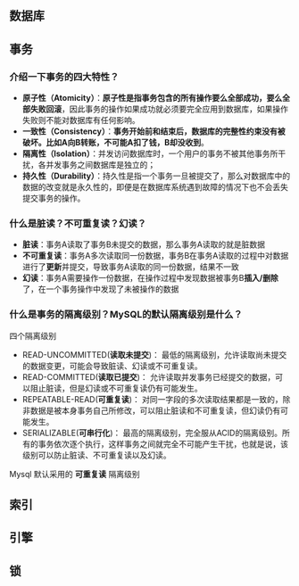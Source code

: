 ## 数据库

## 事务

### 介绍一下事务的四大特性？

- **原子性（Atomicity）**：**原子性是指事务包含的所有操作要么全部成功，要么全部失败回滚**，因此事务的操作如果成功就必须要完全应用到数据库，如果操作失败则不能对数据库有任何影响。
- **一致性（Consistency）**：**事务开始前和结束后，数据库的完整性约束没有被破坏。比如A向B转账，不可能A扣了钱，B却没收到**。
- **隔离性（Isolation）**：并发访问数据库时，一个用户的事务不被其他事务所干扰，各并发事务之间数据库是独立的；
- **持久性（Durability）**：持久性是指一个事务一旦被提交了，那么对数据库中的数据的改变就是永久性的，即便是在数据库系统遇到故障的情况下也不会丢失提交事务的操作。

### 什么是脏读？不可重复读？幻读？

- **脏读**：事务A读取了事务B未提交的数据，那么事务A读取的就是脏数据
- **不可重复读**：事务A多次读取同一份数据，事务B在事务A读取的过程中对数据进行了**更新**并提交，导致事务A读取的同一份数据，结果不一致
- **幻读**：事务A需要操作一份数据，在操作过程中发现数据被事务B**插入/删除**了，在一个事务操作中发现了未被操作的数据

### 什么是事务的隔离级别？MySQL的默认隔离级别是什么？

四个隔离级别

- READ-UNCOMMITTED(**读取未提交**)： 最低的隔离级别，允许读取尚未提交的数据变更，可能会导致脏读、幻读或不可重复读。
- READ-COMMITTED(**读取已提交**)： 允许读取并发事务已经提交的数据，可以阻止脏读，但是幻读或不可重复读仍有可能发生。
- REPEATABLE-READ(**可重复读**)： 对同一字段的多次读取结果都是一致的，除非数据是被本身事务自己所修改，可以阻止脏读和不可重复读，但幻读仍有可能发生。
- SERIALIZABLE(**可串行化**)： 最高的隔离级别，完全服从ACID的隔离级别。所有的事务依次逐个执行，这样事务之间就完全不可能产生干扰，也就是说，该级别可以防止脏读、不可重复读以及幻读。

Mysql 默认采用的 **可重复读** 隔离级别

## 索引

## 引擎

## 锁